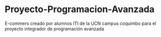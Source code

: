 # Proyecto-Programacion-Avanzada
E-commers creado por alumnos ITI de la UCN campus coquimbo para el proyecto integrador de programación avanzada 
